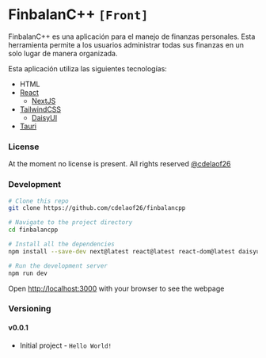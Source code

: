 # FinbalanC++ `[Front]`

FinbalanC++ es una aplicación para el manejo de 
finanzas personales. Esta herramienta permite 
a los usuarios administrar todas sus finanzas 
en un solo lugar de manera organizada.

Esta aplicación utiliza las siguientes tecnologías:
- HTML
- [React](https://react.dev)
  - [NextJS](https://nextjs.org)
- [TailwindCSS](https://tailwindcss.com)
  - [DaisyUI](https://daisyui.com)
- [Tauri](https://v2.tauri.app)

### License

At the moment no license is present.
All rights reserved [@cdelaof26](https://github.com/cdelaof26/)

### Development

```bash
# Clone this repo
git clone https://github.com/cdelaof26/finbalancpp

# Navigate to the project directory
cd finbalancpp

# Install all the dependencies
npm install --save-dev next@latest react@latest react-dom@latest daisyui@latest @tauri-apps/cli@">1.0.0"

# Run the development server
npm run dev
```

Open [http://localhost:3000](http://localhost:3000) with your browser to see the webpage

### Versioning

#### v0.0.1
- Initial project - `Hello World!`
